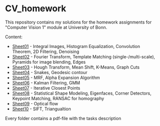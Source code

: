 # CV_homework

This repository contains my solutions for the homework assignments for "Computer Vision 1" module at University of Bonn.

Content:

* [Sheet01](Sheets/Sheet01) -  Integral Images, Histogram Equalization, Convolution Theorem, 2D Filtering, Denoising
* [Sheet02](Sheets/Sheet02) -  Fourier Transform, Template Matching (single-/multi-scale), Pyramids for image blending, Edges
* [Sheet03](Sheets/Sheet03) -  Hough Transform, Mean Shift, K-Means, Graph Cuts
* [Sheet04](Sheets/Sheet04) -  Snakes, Geodesic contour 
* [Sheet05](Sheets/Sheet05) -  MRF, Alpha Expansion Algorithm
* [Sheet06](Sheets/Sheet06) -  Kalman Filtering, GMM
* [Sheet07](Sheets/Sheet07) -  Iterative Closest Points
* [Sheet08](Sheets/Sheet08) -  Statistical Shape Modeling, Eigenfaces, Corner Detectors, Keypoint Matching, RANSAC for homography
* [Sheet09](Sheets/Sheet09) -  Optical flow
* [Sheet10](Sheets/Sheet10) -  SIFT, Triangualtion


Every folder contains a pdf-file with the tasks description

